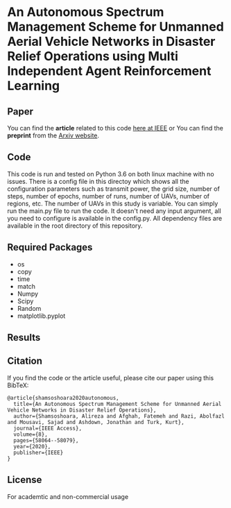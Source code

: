 # An Autonomous Spectrum Management Scheme for Unmanned Aerial Vehicle Networks in Disaster Relief Operations using Multi Independent Agent Reinforcement Learning

## Paper
You can find the **article** related to this code [here at IEEE](https://ieeexplore.ieee.org/abstract/document/9046033) or
You can find the **preprint** from the [Arxiv website](https://arxiv.org/pdf/1911.11343.pdf).

## Code
This code is run and tested on Python 3.6 on both linux machine with no issues. There is a config file in this directoy which shows all the configuration parameters such as transmit power, the grid size, number of steps, number of epochs, number of runs, number of UAVs, number of regions, etc. The number of UAVs in this study is variable. You can simply run the main.py file to run the code. It doesn't need any input argument, all you need to configure is available in the config.py. All dependency files are available in the root directory of this repository.

## Required Packages
* os
* copy
* time
* match
* Numpy
* Scipy
* Random
* matplotlib.pyplot

## Results

## Citation
If you find the code or the article useful, please cite our paper using this BibTeX:
```
@article{shamsoshoara2020autonomous,
  title={An Autonomous Spectrum Management Scheme for Unmanned Aerial Vehicle Networks in Disaster Relief Operations},
  author={Shamsoshoara, Alireza and Afghah, Fatemeh and Razi, Abolfazl and Mousavi, Sajad and Ashdown, Jonathan and Turk, Kurt},
  journal={IEEE Access},
  volume={8},
  pages={58064--58079},
  year={2020},
  publisher={IEEE}
}
```

## License
For academtic and non-commercial usage 

